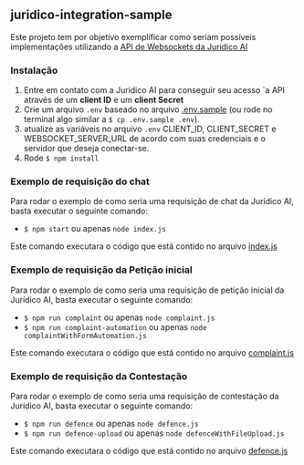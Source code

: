 ## juridico-integration-sample

Este projeto tem por objetivo exemplificar como seriam possíveis implementações utilizando a [API de Websockets da Juridico AI](https://server.juridico.ai/docs/)

### Instalação

1. Entre em contato com a Juridico AI para conseguir seu acesso `a API através de um **client ID** e um **client Secret**
2. Crie um arquivo `.env` baseado no arquivo [.env.sample](.env.sample) (ou rode no terminal algo similar a `$ cp .env.sample .env`).
3. atualize as variáveis no arquivo `.env` CLIENT_ID, CLIENT_SECRET e WEBSOCKET_SERVER_URL de acordo com suas credenciais e o servidor que deseja conectar-se.
4. Rode `$ npm install`

### Exemplo de requisição do chat

Para rodar o exemplo de como seria uma requisição de chat da Jurídico AI, basta executar o seguinte comando:

- `$ npm start` ou apenas `node index.js`

Este comando executara o código que está contido no arquivo [index.js](index.js)

### Exemplo de requisição da Petição inicial

Para rodar o exemplo de como seria uma requisição de petição inicial da Jurídico AI, basta executar o seguinte comando:

- `$ npm run complaint` ou apenas `node complaint.js`
- `$ npm run complaint-automation` ou apenas `node complaintWithFormAutomation.js`

Este comando executara o código que está contido no arquivo [complaint.js](complaint.js)

### Exemplo de requisição da Contestação

Para rodar o exemplo de como seria uma requisição de contestação da Jurídico AI, basta executar o seguinte comando:

- `$ npm run defence` ou apenas `node defence.js`
- `$ npm run defence-upload` ou apenas `node defenceWithFileUpload.js`

Este comando executara o código que está contido no arquivo [defence.js](defence.js)